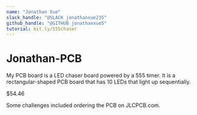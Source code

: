 ```yaml
---
name: "Jonathan Xue"
slack_handle: "@SLACK jonathanxue235"
github_handle: "@GITHUB jonathanxue5"
tutorial: bit.ly/555chaser
---
```


# Jonathan-PCB

<!-- Describe your board in 2-3 sentences. What are you making? What will it do? -->
My PCB board is a LED chaser board powered by a 555 timer. It is a rectangular-shaped PCB board that has 10 LEDs that light up sequentially. 

<!-- How much is it going to cost? -->
$54.46

<!-- Tell us a little bit about your design process. What were some challenges? What helped? ***Totally optional*** -->
Some challenges included ordering the PCB on JLCPCB.com.
